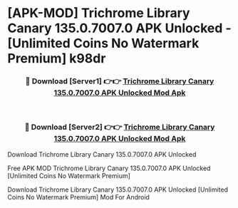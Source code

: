 # [APK-MOD] Trichrome Library Canary 135.0.7007.0 APK Unlocked - [Unlimited Coins No Watermark Premium] k98dr



<div align="center">
<h3>🔴 Download [Server1] 👉👉 <a href="https://momento.my/?title=Trichrome_Library_Canary_135.0.7007.0_APK_Unlocked">Trichrome Library Canary 135.0.7007.0 APK Unlocked Mod Apk</a></h3><br>

<h3>🔴 Download [Server2] 👉👉 <a href="https://momento.my/?title=Trichrome_Library_Canary_135.0.7007.0_APK_Unlocked">Trichrome Library Canary 135.0.7007.0 APK Unlocked Mod Apk</a></h3>
</div>



Download Trichrome Library Canary 135.0.7007.0 APK Unlocked 

Free APK MOD Trichrome Library Canary 135.0.7007.0 APK Unlocked [Unlimited Coins No Watermark Premium]

Download Trichrome Library Canary 135.0.7007.0 APK Unlocked [Unlimited Coins No Watermark Premium] Mod For Android
